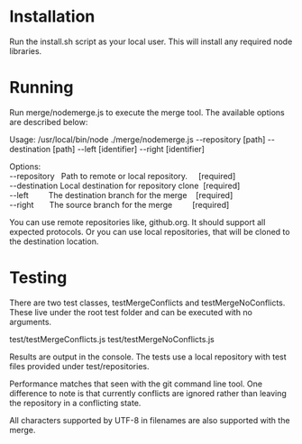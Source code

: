 Installation
============
Run the install.sh script as your local user.  This will install any required node libraries.

Running
=======
Run merge/nodemerge.js to execute the merge tool.  The available options are described below:

Usage: /usr/local/bin/node ./merge/nodemerge.js --repository [path] --destination [path] --left [identifier] --right [identifier]

Options:  
  --repository   Path to remote or local repository.     [required]  
  --destination  Local destination for repository clone  [required]  
  --left         The destination branch for the merge    [required]   
  --right        The source branch for the merge         [required]  

You can use remote repositories like, github.org.  It should support all expected protocols.  Or you can use local repositories, that will be cloned to the destination location.

Testing
=======
There are two test classes, testMergeConflicts and testMergeNoConflicts.  These live under the root test folder and can be executed with no arguments.

test/testMergeConflicts.js
test/testMergeNoConflicts.js

Results are output in the console.  The tests use a local repository with test files provided under test/repositories.

Performance matches that seen with the git command line tool.  One difference to note is that currently conflicts are ignored rather than leaving the repository in a conflicting state.

All characters supported by UTF-8 in filenames are also supported with the merge.
